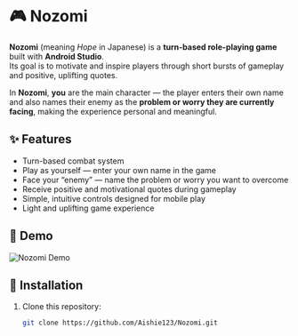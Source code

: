 # 🎮 Nozomi

**Nozomi** (meaning *Hope* in Japanese) is a **turn-based role-playing game** built with **Android Studio**.  
Its goal is to motivate and inspire players through short bursts of gameplay and positive, uplifting quotes.  

In **Nozomi**, **you** are the main character — the player enters their own name and also names their enemy as the **problem or worry they are currently facing**, making the experience personal and meaningful.

## ✨ Features

- Turn-based combat system
- Play as yourself — enter your own name in the game
- Face your “enemy” — name the problem or worry you want to overcome
- Receive positive and motivational quotes during gameplay
- Simple, intuitive controls designed for mobile play
- Light and uplifting game experience

## 🎥 Demo

![Nozomi Demo](demo/demo.gif)  

## 📱 Installation

1. Clone this repository:
   ```bash
   git clone https://github.com/Aishie123/Nozomi.git
